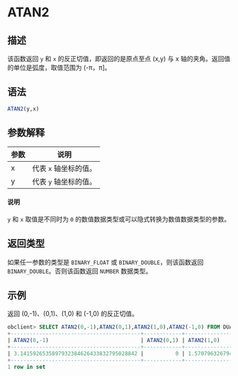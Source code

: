# ATAN2

## 描述

该函数返回 `y` 和 `x` 的反正切值，即返回的是原点至点 (x,y) 与 x 轴的夹角。返回值的单位是弧度，取值范围为 (-π，π\]。

## 语法

```sql
ATAN2(y,x)
```

## 参数解释

| 参数 |      说明       |
|----|---------------|
| x  | 代表 `x` 轴坐标的值。 |
| y  | 代表 `y` 轴坐标的值。 |

  <main id="notice" type='explain'>
    <h4>说明</h4>
    <p><code>y</code> 和 <code>x</code> 取值是不同时为 <code>0</code> 的数值数据类型或可以隐式转换为数值数据类型的参数。</p>
  </main>

## 返回类型

如果任一参数的类型是 `BINARY_FLOAT` 或 `BINARY_DOUBLE`，则该函数返回 `BINARY_DOUBLE`。否则该函数返回 `NUMBER` 数据类型。

## 示例

返回 (0,-1)、(0,1)、(1,0) 和 (-1,0) 的反正切值。

```sql
obclient> SELECT ATAN2(0,-1),ATAN2(0,1),ATAN2(1,0),ATAN2(-1,0) FROM DUAL;
+-----------------------------------------+------------+-----------------------------------------+------------------------------------------+
| ATAN2(0,-1)                             | ATAN2(0,1) | ATAN2(1,0)                              | ATAN2(-1,0)                              |
+-----------------------------------------+------------+-----------------------------------------+------------------------------------------+
| 3.1415926535897932384626433832795028842 |          0 | 1.5707963267948966192313216916397514421 | -1.5707963267948966192313216916397514421 |
+-----------------------------------------+------------+-----------------------------------------+------------------------------------------+
1 row in set
```
